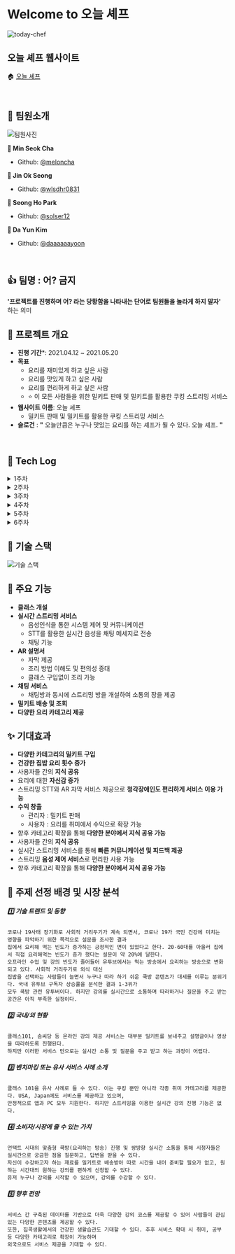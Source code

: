 # Welcome to 오늘 셰프

![today-chef](./documents/README/images/logo/logo_icon.png)

## 오늘 셰프 웹사이트 
🏠 [오늘 셰프](https://k4b204.p.ssafy.io)

<br>

## :construction_worker: 팀원소개

![팀원사진](./documents/README/images/team.png)

**:panda_face: Min Seok Cha**

- Github: [@meloncha](https://github.com/meloncha)

**:hatched_chick: Jin Ok Seong**

- Github: [@wlsdhr0831](https://github.com/wlsdhr0831)

**:koala: Seong Ho Park**

- Github: [@solser12](https://github.com/solser12)

**:turtle: Da Yun Kim**

- Github: [@daaaaaayoon](https://github.com/daaaaaayoon)

<br>

## :+1: 팀명 : 어? 금지
**'프로젝트를 진행하며 어? 라는 당황함을 나타내는 단어로 팀원들을 놀라게 하지 말자'** 하는 의미

## 📆 프로젝트 개요
- **진행 기간***: 2021.04.12 ~ 2021.05.20
- **목표**
    - 요리를 재미있게 하고 싶은 사람
    - 요리를 맛있게 하고 싶은 사람
    - 요리를 편리하게 하고 싶은 사람
    - :star: 이 모든 사람들을 위한 밀키트 판매 및 밀키트를 활용한 쿠킹 스트리밍 서비스
- **웹사이트 이름**: 오늘 셰프
    - 밀키트 판매 및 밀키트를 활용한 쿠킹 스트리밍 서비스
- **슬로건** : **"** 오늘만큼은 누구나 맛있는 요리를 하는 셰프가 될 수 있다. 오늘 셰프. **"**

<br>

## 📒 Tech Log

<details>
    <summary>1주차</summary>
    <ul>
        <a href="documents/dev_log/20210412_dev_log.md"><li>4/12 - 기획 (방향성 정하기 & 아이디어 회의 및 주제 선정)</li></a>
        <a href="documents/dev_log/20210413_dev_log.md"><li>4/13 - 기획 (주요 기능 상세히 작성하기, 프론트/백 기술 스펙 정하기)</li></a>
        <a href="documents/dev_log/20210414_dev_log.md"><li>4/14 - 기획 (서비스 한 줄 소개 정하기, 프로젝트 계획서 제출, SSAFY 일정 참가)</li></a>
        <a href="documents/dev_log/20210415_dev_log.md"><li>4/15 - 기획 (Design Template 참고, 와이어프레임 작성 관련 discussion) </li></a>
        <a href="documents/dev_log/20210416_dev_log.md"><li>4/16 - BackEnd : DB ERD & Entity 설계, Streaming OpenSource 비교, FrontEnd : jQuery 디자인 Vue로 migration)</li></a>
    </ul>
</details>
<details>
    <summary>2주차</summary>
    <ul>
        <a href="documents/dev_log/20210419_dev_log.md"><li>4/19 - 개발 (FrontEnd: 컴포넌트 큰 틀 잡기, BackEnd: Api 설계) + 기획 변경 사항 (이벤트 목록, 쿠폰 데이터) </li></a>
        <a href="documents/dev_log/20210420_dev_log.md"><li>4/20 - 개발 (FrontEnd: 각자 페이지 작업, BackEnd: Controller 작성 및 엔티티 수정) & 팀 미팅</li></a>
        <a href="documents/dev_log/20210421_dev_log.md"><li>4/21 - 개발 (스트리밍 중간 정리, 서버 배포) & 팀 미팅 (기술 제안 : AR, Unity 등) </li></a>
        <a href="documents/dev_log/20210422_dev_log.md"><li>4/22 - 발표 준비 & 개발 </li></a>
        <a href="documents/dev_log/20210423_dev_log.md"><li>4/23 - 중간 발표 & 개발 & 스트리밍 오픈소스 테스트 및 결정 </li></a>
    </ul>
</details>
<details>
    <summary>3주차</summary>
    <ul>
        <a href="documents/dev_log/20210426_dev_log.md"><li>4/26 - 개발 (FrontEnd: 카카오 로그인, 이미지 제작, OpenVidu 파일 분석, 내 정보 수정, 강의 제작, BackEnd: OpenVidu 소스 분석, CI/CD 구축, 가비아 도메인 적용, mm연동, Swagger3) </li></a>
        <a href="documents/dev_log/20210427_dev_log.md"><li>4/27 - 개발 (FrontEnd: toast UI, image-editor, viewer, CSS, BackEnd: OpenVidu, nginx 설정 변경, 새로운 aws jenkins 적용, mariadb 설치 및 설정) </li></a>
        <a href="documents/dev_log/20210428_dev_log.md"><li>4/28 - 기술 추가 (AR, Unity) & 개발 (API 코드 작성) </li></a>
        <a href="documents/dev_log/20210429_dev_log.md"><li>4/29 - AR 기능 확정 및 테스트 (홍보 영상 출력, 강의별 썸네일 영상 출력, 요리 도구 안내), 스트리밍 테스트 </li></a>
        <a href="documents/dev_log/20210430_dev_log.md"><li>4/30 - 개발 (TODO 기반)</li></a>
    </ul>
</details>
<details>
    <summary>4주차</summary>
    <ul>
        <a href="documents/dev_log/20210503_dev_log.md"><li>5/3 - 팀 미팅 의견 반영 및 서비스 추가 / 개발 </li></a>
        <a href="documents/dev_log/20210504_dev_log.md"><li>5/4 - 개발 (TODO 기반) </li></a>
        <a href="documents/dev_log/20210506_dev_log.md"><li>5/6 - 교보재 결제 & 개인 개발 진행 (주 - API 테스트) </li></a>
        <a href="documents/dev_log/20210507_dev_log.md"><li>5/7 - 개발 (TODO 기반 : 배송 조회 API, 검색 필터, 채팅 기능, 스트리밍 및 STT 구현) </li></a>
    </ul>
</details>
<details>
    <summary>5주차</summary>
    <ul>
        <a href="documents/dev_log/20210510_dev_log.md"><li>5/10 - 일정 변경 및 정리, 팀 미팅 개발 상황 공유, 개발 진행 </li></a>
        <a href="documents/dev_log/20210511_dev_log.md"><li>5/11 - 개발 (TODO 기반) </li></a>
        <a href="documents/dev_log/20210512_dev_log.md"><li>5/12 - 팀 회의 (서비스 명, 로고 수정, AR, UCC 영상 기획), 개발 (TODO 기반)  </li></a>
        <a href="documents/dev_log/20210513_dev_log.md"><li>5/13 - AR 영상 촬영, UCC 콘티 제작 및 촬영, 개발 (TODO 기반)  </li></a>
        <a href="documents/dev_log/20210514_dev_log.md"><li>5/14 - 개발 (TODO 기반)  </li></a>
    </ul>
</details>
<details>
    <summary>6주차</summary>
    <ul>
        <a href="documents/dev_log/20210517_dev_log.md"><li>5/17 - 개발, QA 및 버그 수정 </li></a>
        <a href="documents/dev_log/20210518_dev_log.md"><li>5/18 - DB 초기화, 더미 데이터 삽입, QA 및 버그 수정, css 디자인 수정 </li></a>
        <a href="documents/dev_log/20210520_dev_log.md"><li>5/20 -  </li></a>
        <a href="documents/dev_log/20210521_dev_log.md"><li>5/21 -  </li></a>
    </ul>
</details>

## :wrench: 기술 스택
![기술 스택](./documents/README/images/tech_stack.png)

## :rocket: 주요 기능
- **클래스 개설**
- **실시간 스트리밍 서비스**
    - 음성인식을 통한 시스템 제어 및 커뮤니케이션
    - STT를 활용한 실시간 음성을 채팅 메세지로 전송
    - 채팅 기능
- **AR 설명서**
    - 자막 제공
    - 조리 방법 이해도 및 편의성 증대
    - 클래스 구입없이 조리 가능
- **채팅 서비스**
    - 채팅방과 동시에 스트리밍 방을 개설하여 소통의 장을 제공
- **밀키트 배송 및 조회**
- **다양한 요리 카테고리 제공**

## :sparkles: 기대효과
- **다양한 카테고리의 밀키트 구입**
- **건강한 집밥 요리 횟수 증가**
- 사용자들 간의 **지식 공유**
- 요리에 대한 **자신감 증가**
- 스트리밍 STT와 AR 자막 서비스 제공으로 **청각장애인도 편리하게 서비스 이용 가능**
- **수익 창출**
    - 관리자 : 밀키트 판매
    - 사용자 : 요리를 취미에서 수익으로 확장 가능
- 향후 카테고리 확장을 통해 **다양한 분야에서 지식 공유 가능**
- 사용자들 간의 **지식 공유**
- 실시간 스트리밍 서비스를 통해 **빠른 커뮤니케이션 및 피드백 제공**
- 스트리밍 **음성 제어 서비스**로 편리한 사용 가능
- 향후 카테고리 확장을 통해 **다양한 분야에서 지식 공유 가능**

## :pushpin: 주제 선정 배경 및 시장 분석
##### :one: 기술 트렌드 및 동향
```
코로나 19사태 장기화로 사회적 거리두기가 계속 되면서, 코로나 19가 국민 건강에 미치는 영향을 파악하기 위한 목적으로 설문을 조사한 결과 
집에서 요리해 먹는 빈도가 증가하는 긍정적인 면이 있었다고 한다. 20-60대를 아울러 집에서 직접 요리해먹는 빈도가 증가 했다는 설문이 약 20%에 달한다.
오프라인 수업 및 강의 빈도가 줄어들어 유투브에서는 먹는 방송에서 요리하는 방송으로 변화되고 있다. 사회적 거리두기로 외식 대신 
집밥을 선택하는 사람들이 늘면서 누구나 따라 하기 쉬운 쿡방 콘텐츠가 대세를 이루는 분위기다. 국내 유투브 구독자 상승률을 분석한 결과 1-3위가 
모두 쿡방 관련 유투버이다. 하지만 강의를 실시간으로 소통하며 따라하거나 질문을 주고 받는 공간은 아직 부족한 실정이다.
```
##### :two: 국내/외 현황
```
클래스101, 솜씨당 등 온라인 강의 제공 서비스는 대부분 밀키트를 보내주고 설명글이나 영상을 따라하도록 진행된다. 
하지만 이러한 서비스 만으로는 실시간 소통 및 질문을 주고 받고 하는 과정이 어렵다.
```
##### :three: 벤치마킹 또는 유사 서비스 사례 소개
```
클래스 101을 유사 사례로 들 수 있다. 이는 쿠킹 뿐만 아니라 각종 취미 카테고리를 제공한다. USA, Japan에도 서비스를 제공하고 있으며, 
안정적으로 앱과 PC 모두 지원한다. 하지만 스트리밍을 이용한 실시간 강의 진행 기능은 없다.
```
##### :four: 소비자/시장에 줄 수 있는 가치
```
언택트 시대의 맞춤형 쿡방(요리하는 방송) 진행 및 쌍방향 실시간 소통을 통해 시청자들은 실시간으로 궁금한 점을 질문하고, 답변을 받을 수 있다. 
자신이 수강하고자 하는 재료를 밀키트로 배송받아 따로 시간을 내어 준비할 필요가 없고, 원하는 시간대의 원하는 강의를 편하게 신청할 수 있다.
유저 누구나 강의를 시작할 수 있으며, 강의를 수강할 수 있다.
```
##### :five: 향후 전망
```
서비스 간 구축된 데이터를 기반으로 더욱 다양한 강의 코스를 제공할 수 있어 사람들이 관심있는 다양한 콘텐츠를 제공할 수 있다. 
또한, 집콕생활에서의 건강한 생활습관도 기대할 수 있다. 추후 서비스 확대 시 취미, 공부 등 다양한 카테고리로 확장이 가능하며 
외국으로도 서비스 제공을 기대할 수 있다.
```